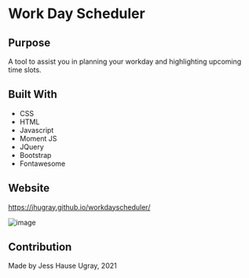# Work Day Scheduler

## Purpose
A tool to assist you in planning your workday and highlighting upcoming time slots.

## Built With
* CSS
* HTML
* Javascript
* Moment JS
* JQuery
* Bootstrap
* Fontawesome 

## Website
https://jhugray.github.io/workdayscheduler/

![image](https://user-images.githubusercontent.com/59127869/135873412-a7ec409c-a7ca-4f2c-8275-93a519deeb75.png)



## Contribution
Made by Jess Hause Ugray, 2021




